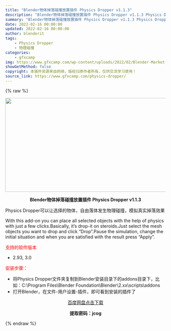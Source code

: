 ```yaml
---
title: "Blender物体掉落碰撞放置插件 Physics Dropper v1.1.3"
description: "Blender物体掉落碰撞放置插件 Physics Dropper v1.1.3 Physics Dropper可以让选择的物体，自由落体发生物理碰撞，模拟真实掉落效果 With this add-o..."
summary: "Blender物体掉落碰撞放置插件 Physics Dropper v1.1.3 Physics Dropper可以让选择的物体，自由落体发生物理碰撞，模拟真实掉落效果 With this add-o..."
date: 2022-02-16 00:00:00
updated: 2022-02-16 00:00:00
author: blenderit
tags: 
    - Physics Dropper
    - 物理碰撞
categories:
    - gfxcamp
img: https://www.gfxcamp.com/wp-content/uploads/2022/02/Blender-Market-–-Physics-Dropper.jpg
showGetMethod: false
copyright: 本插件资源来自网络，版权归原作者所有，仅供交流学习使用！
source_link: https://www.gfxcamp.com/physics-dropper/
---
```


{% raw %}
<div><p><img decoding="async" class="aligncenter size-full wp-image-102216" src="https://www.gfxcamp.com/wp-content/uploads/2022/02/Blender-Market-%E2%80%93-Physics-Dropper.jpg" data-src="https://www.gfxcamp.com/wp-content/uploads/2022/02/Blender-Market-–-Physics-Dropper.jpg" alt="" width="590" height="295" data-srcset="https://www.gfxcamp.com/wp-content/uploads/2022/02/Blender-Market-–-Physics-Dropper.jpg 590w, https://www.gfxcamp.com/wp-content/uploads/2022/02/Blender-Market-–-Physics-Dropper-150x75.jpg 150w" data-sizes="(max-width: 590px) 100vw, 590px"></p><p style="text-align: center;"><strong>Blender物体掉落碰撞放置插件 Physics Dropper v1.1.3</strong></p><p>Physics Dropper可以让选择的物体，自由落体发生物理碰撞，模拟真实掉落效果</p><p>With this add-on you can place all selected objects with the help of physics with just a few clicks.Basically, it’s drop-it on steroids.Just select the mesh objects you want to drop and click “Drop”.Pause the simulation, change the initial situation and when you are satisfied with the result press “Apply”.</p><p><span style="color: #ff0000;">支持的软件版本</span></p><ul>
<li>2.93, 3.0</li>
</ul><p><span style="color: #ff0000;">安装步骤：</span></p><ul>
<li>将Physics Dropper文件夹复制到Blender安装目录下的addons目录下，比如：C:\Program Files\Blender Foundation\Blender\2.xx\scripts\addons</li>
<li>打开Blender，在文件-用户设置-插件，即可看到安装的插件了</li>
</ul><p style="text-align: center;"><a class="maxbutton-3 maxbutton maxbutton-baidu" target="_blank" rel="noopener" href="https://pan.baidu.com/s/13rePiSQcy7Ux0-Z1WpHrVw?pwd=jcog"><span class="mb-text">百度网盘点击下载</span></a></p><p style="text-align: center;"><strong>提取密码：jcog</strong></p></div>
<div style="display: none">gfxcamp</div>
{% endraw %}